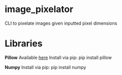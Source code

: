 # image_pixelator
CLI to pixelate images given inputted pixel dimensions

# Libraries

<b>Pillow</b>
Available <a href="https://pillow.readthedocs.io/en/stable/">here</a>
Install via pip: <command>pip install pillow</command>

<b>Numpy</b>
Install via pip: <command>pip install numpy</command>


